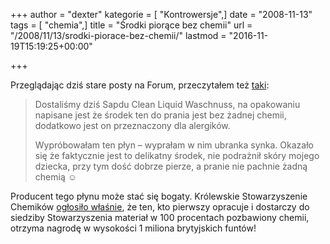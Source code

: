 +++
author = "dexter"
kategorie = [ "Kontrowersje",]
date = "2008-11-13"
tags = [ "chemia",]
title = "Środki piorące bez chemii"
url = "/2008/11/13/srodki-piorace-bez-chemii/"
lastmod = "2016-11-19T15:19:25+00:00"

+++

Przeglądając dziś stare posty na Forum, przeczytałem też [taki][1]:

> Dostaliśmy dziś Sapdu Clean Liquid Waschnuss, na opakowaniu napisane jest że środek ten do prania jest bez żadnej chemii, dodatkowo jest on przeznaczony dla alergików. 
> 
> Wypróbowałam ten płyn &#8211; wyprałam w nim ubranka synka. Okazało się że faktycznie jest to delikatny środek, nie podrażnił skóry mojego dziecka, przy tym dość dobrze pierze, a pranie nie pachnie żadną chemią ☺️

Producent tego płynu może stać się bogaty. Królewskie Stowarzyszenie Chemików [ogłosiło właśnie][2], że ten, kto pierwszy opracuje i dostarczy do siedziby Stowarzyszenia materiał w 100 procentach pozbawiony chemii, otrzyma nagrodę w wysokości 1 miliona brytyjskich funtów!

 [1]: http://www.atopowe-zapalenie.pl/forum/viewtopic.php?t=4172
 [2]: http://www.rsc.org/AboutUs/News/PressReleases/2008/ChemicalFree.asp